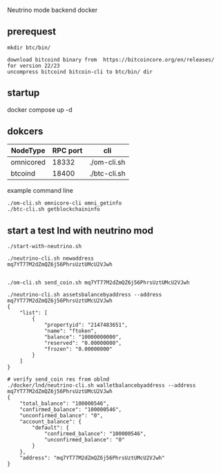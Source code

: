 Neutrino mode backend docker

## prerequest
```shell
mkdir btc/bin/

download bitcoind binary from  https://bitcoincore.org/en/releases/  for version 22/23
uncompress bitcoind bitcoin-cli to btc/bin/ dir
```


## startup
docker compose up -d

## dokcers
| NodeType  |  RPC port   | cli         |
|-----------|-----|-------------|
| omnicored |  18332   | ./om-cli.sh |
| btcoind   |  18400   | ./btc-cli.sh   |

example command line
```shell
./om-cli.sh omnicore-cli omni_getinfo
./btc-cli.sh getblockchaininfo
```


## start a test lnd with neutrino mod
```shell
./start-with-neutrino.sh

./neutrino-cli.sh newaddress
mq7YT77M2dZmQZ6j56PhrsUztUMcU2VJwh


./om-cli.sh send_coin.sh mq7YT77M2dZmQZ6j56PhrsUztUMcU2VJwh

./neutrino-cli.sh assetsbalancebyaddress --address mq7YT77M2dZmQZ6j56PhrsUztUMcU2VJwh
{
    "list": [
        {
            "propertyid": "2147483651",
            "name": "ftoken",
            "balance": "10000000000",
            "reserved": "0.00000000",
            "frozen": "0.00000000"
        }
    ]
}

# verify send_coin res from oblnd
./docker/lnd/neutrino-cli.sh walletbalancebyaddress --address mq7YT77M2dZmQZ6j56PhrsUztUMcU2VJwh
{
    "total_balance": "100000546",
    "confirmed_balance": "100000546",
    "unconfirmed_balance": "0",
    "account_balance": {
        "default": {
            "confirmed_balance": "100000546",
            "unconfirmed_balance": "0"
        }
    },
    "address": "mq7YT77M2dZmQZ6j56PhrsUztUMcU2VJwh"
}
```


